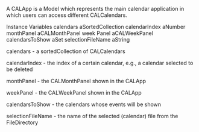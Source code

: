A CALApp is a Model which represents the main calendar application in which users can access different CALCalendars. 

Instance Variables 
	calendars			aSortedCollection 
	calendarIndex		aNumber  
	monthPanel		aCALMonthPanel
	week Panel			aCALWeekPanel
	calendarsToShow	aSet 
	selectionFileName	aString 

calendars 
	- a sortedCollection of CALCalendars 
	
calendarIndex 
	- the index of a certain calendar, e.g., a calendar selected to be deleted
	
monthPanel
	- the CALMonthPanel shown in the CALApp 
	
weekPanel
	- the CALWeekPanel shown in the CALApp 

calendarsToShow
	- the calendars whose events will be shown 	

selectionFileName
	- the name of the selected (calendar) file from the FileDirectory 
